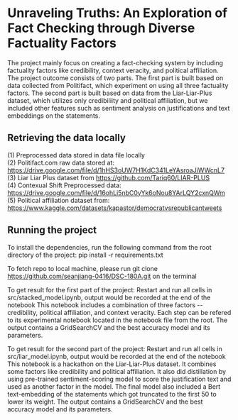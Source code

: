 # Unraveling Truths: An Exploration of Fact Checking through Diverse Factuality Factors

The project mainly focus on creating a fact-checking system by including factuality factors like credibility, context veracity, and political affiliation. The project outcome consists of two parts. The first part is built based on data collected from Politifact, which experiment on using all three factuality factors. The second part is built based on data from the Liar-Liar-Plus dataset, which utilizes only credibiliity and political affiliation, but we included other features such as sentiment analysis on justifications and text embeddings on the statements.


## Retrieving the data locally
(1) Preprocessed data stored in data file locally <br>
(2) Politifact.com raw data stored at: https://drive.google.com/file/d/1hHS3oUW7H1KdC341LeYAsroaJiWWcnL7 <br>
(3) Liar Liar Plus dataset from https://github.com/Tariq60/LIAR-PLUS <br>
(4) Contexual Shift Preprocessed data: https://drive.google.com/file/d/16ohLi5nbC0yYk6oNou8YArLQY2cxnQWm <br>
(5) Political affiliation dataset from: https://www.kaggle.com/datasets/kapastor/democratvsrepublicantweets <br>

## Running the project

To install the dependencies, run the following command from the root directory of the project: pip install -r requirements.txt

To fetch repo to local machine, please run git clone https://github.com/seanjiang-0416/DSC-180A.git on the terminal

To get result for the first part of the project:
    Restart and run all cells in src/stacked_model.ipynb, output would be recorded at the end of the notebook
    This notebook includes a combination of three factors -- credibility, political affiliation, and context veracity. Each step can be refered to its experimental notebook located in the notebook file from the root. The output contains a GridSearchCV and the best accuracy model and its parameters.

To get result for the second part of the project:
    Restart and run all cells in src/liar_model.ipynb, output would be recorded at the end of the notebook
    This notebook is a hackathon on the Liar-Liar-Plus dataset. It combines some factors like credibility and political affiliation. It also did distillation by using pre-trained sentiment-scoring model to score the justification text and used as another factor in the model. The final model also included a Bert text-embedding of the statements which got truncated to the first 50 to lower its weight. The output contains a GridSearchCV and the best accuracy model and its parameters. 